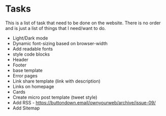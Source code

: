 # Tasks

This is a list of task that need to be done on the website. There is no order and is just a list of things that I need/want to do.

- Light/Dark mode
- Dynamic font-sizing based on browser-width
- Add readable fonts
- style code blocks
- Header
- Footer
- base template
- Error pages
- Link share template (link with description)
- Links on homepage 
- Cards
- Create micro post template (tweet style)
- Add RSS - https://buttondown.email/ownyourweb/archive/issue-09/
- Add Sitemap
